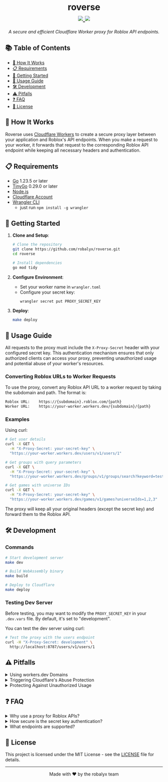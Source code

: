 <h1 align="center">
  roverse
  <br>
  <a href="https://github.com/robalyx/roverse/blob/main/LICENSE">
    <img src="https://img.shields.io/github/license/robalyx/roverse?style=flat-square&color=4a92e1">
  </a>
  <a href="https://github.com/robalyx/roverse/issues">
    <img src="https://img.shields.io/github/issues/robalyx/roverse?style=flat-square&color=4a92e1">
  </a>
</h1>

<p align="center">
  <em>A secure and efficient Cloudflare Worker proxy for Roblox API endpoints.</em>
</p>

## 📚 Table of Contents

- [🔧 How It Works](#-how-it-works)
- [📋 Requirements](#-requirements)
- [🚀 Getting Started](#-getting-started)
- [📖 Usage Guide](#-usage-guide)
- [🛠️ Development](#️-development)
- [⚠️ Pitfalls](#️-pitfalls)
- [❓ FAQ](#-faq)
- [📄 License](#-license)

## 🔧 How It Works

Roverse uses [Cloudflare Workers](https://developers.cloudflare.com/workers) to create a secure proxy layer between your application and Roblox's API endpoints. When you make a request to your worker, it forwards that request to the corresponding Roblox API endpoint while keeping all necessary headers and authentication.

## 📋 Requirements

- [Go](https://go.dev/dl/) 1.23.5 or later
- [TinyGo](https://tinygo.org/getting-started/install/) 0.29.0 or later
- [Node.js](https://nodejs.org/en/download/)
- [Cloudflare Account](https://dash.cloudflare.com/)
- [Wrangler CLI](https://developers.cloudflare.com/workers/wrangler/)
  - just run `npm install -g wrangler`

## 🚀 Getting Started

1. **Clone and Setup**:
   ```bash
   # Clone the repository
   git clone https://github.com/robalyx/roverse.git
   cd roverse
   
   # Install dependencies
   go mod tidy
   ```

2. **Configure Environment**:
   - Set your worker name in `wrangler.toml`
   - Configure your secret key:
     ```bash
     wrangler secret put PROXY_SECRET_KEY
     ```

3. **Deploy**:
   ```bash
   make deploy
   ```

## 📖 Usage Guide

All requests to the proxy must include the `X-Proxy-Secret` header with your configured secret key. This authentication mechanism ensures that only authorized clients can access your proxy, preventing unauthorized usage and potential abuse of your worker's resources.

### Converting Roblox URLs to Worker Requests

To use the proxy, convert any Roblox API URL to a worker request by taking the subdomain and path. The format is:

```bash
Roblox URL:    https://{subdomain}.roblox.com/{path}
Worker URL:    https://your-worker.workers.dev/{subdomain}/{path}
```

### Examples

Using curl:

```bash
# Get user details  
curl -X GET \
  -H "X-Proxy-Secret: your-secret-key" \
  "https://your-worker.workers.dev/users/v1/users/1"

# Get groups with query parameters
curl -X GET \
  -H "X-Proxy-Secret: your-secret-key" \
  "https://your-worker.workers.dev/groups/v1/groups/search?keyword=test&prioritizeExactMatch=false&limit=10"

# Get games with universe IDs
curl -X GET \
  -H "X-Proxy-Secret: your-secret-key" \
  "https://your-worker.workers.dev/games/v1/games?universeIds=1,2,3"
```

The proxy will keep all your original headers (except the secret key) and forward them to the Roblox API.

## 🛠️ Development

### Commands

```bash
# Start development server
make dev

# Build WebAssembly binary
make build

# Deploy to Cloudflare
make deploy
```

### Testing Dev Server

Before testing, you may want to modify the `PROXY_SECRET_KEY` in your `.dev.vars` file. By default, it's set to "development".

You can test the dev server using curl:

```bash
# Test the proxy with the users endpoint
curl -H "X-Proxy-Secret: development" \
  http://localhost:8787/users/v1/users/1
```

## ⚠️ Pitfalls

<details>
<summary>Using workers.dev Domains</summary>

Using the default `workers.dev` domain can expose your worker to unwanted traffic. There are bots that scan for new SSL certificates and monitor these domains, looking for workers to abuse. These bots can quickly find and target your worker even before you start using it.

We **strongly recommend** using a custom domain instead of the default `workers.dev` domain. Custom domains are much less likely to be targeted by automated scanning, as they require more effort to discover and aren't immediately identifiable as Cloudflare Workers.

This is especially important if you're on the **paid plan**, as unauthorized requests will still count towards your quota even if they're blocked by your authentication. You may check the other pitfalls for more information.

</details>

<details>
<summary>Triggering Cloudflare's Abuse Protection</summary>

Cloudflare's abuse protection system may trigger if your worker **receives too many requests per second**, especially on the free plan. This may also happen if too much traffic originates from a single IP address or a small range of IPs.

If you need to handle higher request volumes, consider **upgrading to the paid Workers plan** which allows for thousands of requests per second. We recommend implementing your own rate limiting and request distribution strategies to stay within these boundaries and ensure reliable service.

There is no reason for Cloudflare to block your worker as long as you're not abusing the service. You may learn more about the limits [here](https://developers.cloudflare.com/workers/platform/limits).

</details>

<details>
<summary>Protecting Against Unauthorized Usage</summary>

I'm sure you wouldn't want to wake up to a 100k dollar bill in your bank account, so to protect your worker from unauthorized usage, you can link a custom domain and implement Cloudflare's Web Application Firewall (WAF) rules:

1. Link a custom domain to your worker in the Cloudflare Dashboard under your worker's settings at Domains & Routes.

2. Navigate to your domain settings, then Security > WAF > Custom Rules to create firewall rules specific to your hostname.

3. If you're expecting requests from a specific IP only, you can create a rule with an expression like:
   ```bash
   (ip.src ne YOUR_IP_ADDRESS and http.host wildcard "your-subdomain.example.com")
   ```
   Replace `YOUR_IP_ADDRESS` and `your-subdomain.example.com` with your actual values.

This setup helps ensure your worker's request quota isn't consumed by unauthorized traffic. Please do test to ensure that your setup is working as expected.

</details>

## ❓ FAQ

<details>
<summary>Why use a proxy for Roblox APIs?</summary>

A proxy provides additional security, rate limiting control, and also helps prevent exposure of your original IP address when making API requests.

</details>

<details>
<summary>How secure is the secret key authentication?</summary>

The secret key is stored securely in Cloudflare Workers' environment variables. It's never exposed in logs or error messages, and all requests without the correct key are immediately rejected.

</details>

<details>
<summary>What endpoints are supported?</summary>

The proxy supports all Roblox API endpoints. If you find any endpoints that aren't working correctly, please [open an issue](https://github.com/robalyx/roverse/issues) and we'll investigate it.

</details>

## 📄 License

This project is licensed under the MIT License - see the [LICENSE](LICENSE) file for details.

---

<p align="center">
  Made with ❤️ by the robalyx team
</p>
